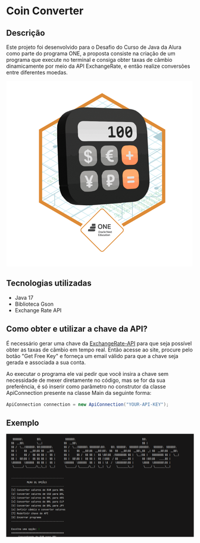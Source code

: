 ﻿#  Coin Converter
## Descrição
Este projeto foi desenvolvido para o Desafio do Curso de Java da Alura como parte do programa ONE, a proposta consiste na criação de um programa que execute no terminal e consiga obter taxas de câmbio dinamicamente por meio da API ExchangeRate, e então realize conversões entre diferentes moedas.

![Badge-Conversor](Badge-Conversor.png)

## Tecnologias utilizadas
- Java 17
- Biblioteca Gson
- Exchange Rate API

## Como obter e utilizar a chave da API?
É necessário gerar uma chave da [ExchangeRate-API](https://www.exchangerate-api.com/) para que seja possível obter as taxas de câmbio em tempo real. Então acesse ao site, procure pelo botão "Get Free Key" e forneça um email válido para que a chave seja gerada e associada a sua conta.

Ao executar o programa ele vai pedir que você insira a chave sem necessidade de mexer diretamente no código, mas se for da sua preferência, é só inserir como parâmetro no construtor da classe ApiConnection presente na classe Main da seguinte forma: 

```Java
ApiConnection connection = new ApiConnection("YOUR-API-KEY");
```
## Exemplo
![Preview-Coin-Converter](preview.png)

